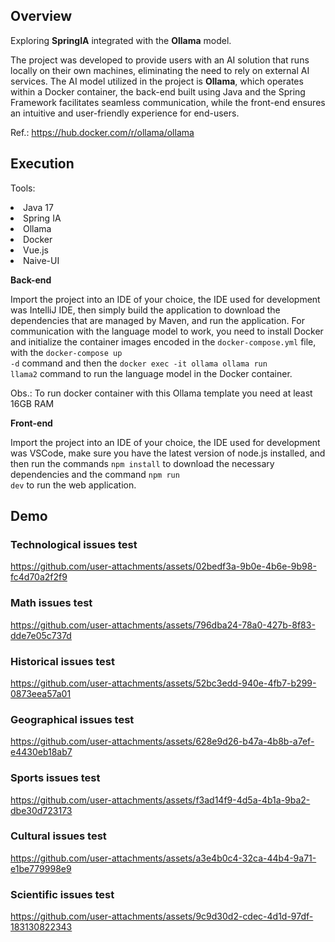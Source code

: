 ## Overview

Exploring <strong>SpringIA</strong> integrated with the <strong>Ollama</strong> model.

The project was developed to provide users with an AI solution that runs locally on their own machines, eliminating the need to rely on external AI services. 
The AI model utilized in the project is <strong>Ollama</strong>, which operates within a Docker container, the back-end built using Java and the Spring Framework 
facilitates seamless communication, while the front-end ensures an intuitive and user-friendly experience for end-users.

Ref.: https://hub.docker.com/r/ollama/ollama

## Execution

<p>Tools:</p>

<li> Java 17 </li>
<li> Spring IA </li>
<li> Ollama </li>
<li> Docker </li>
<li> Vue.js </li>
<li> Naive-UI </li>

<p></p>

<strong>Back-end</strong>

Import the project into an IDE of your choice, the IDE used for development was IntelliJ IDE, then simply build the application to download the dependencies that are managed by Maven, 
and run the application. For communication with the language model to work, you need to install Docker and initialize the container images encoded in the <code>docker-compose.yml</code> file, 
with the <code>docker-compose up -d</code> command and then the <code>docker exec -it ollama ollama run llama2</code> command to run the language model in the Docker container.

Obs.: To run docker container with this Ollama template you need at least 16GB RAM

<strong>Front-end</strong>

Import the project into an IDE of your choice, the IDE used for development was VSCode, make sure you have the latest version of node.js installed, and then run the commands <code>npm install</code> 
to download the necessary dependencies and the command <code>npm run dev</code> to run the web application.

## Demo

### Technological issues test

https://github.com/user-attachments/assets/02bedf3a-9b0e-4b6e-9b98-fc4d70a2f2f9

### Math issues test

https://github.com/user-attachments/assets/796dba24-78a0-427b-8f83-dde7e05c737d

### Historical issues test

https://github.com/user-attachments/assets/52bc3edd-940e-4fb7-b299-0873eea57a01

### Geographical issues test

https://github.com/user-attachments/assets/628e9d26-b47a-4b8b-a7ef-e4430eb18ab7

### Sports issues test

https://github.com/user-attachments/assets/f3ad14f9-4d5a-4b1a-9ba2-dbe30d723173

### Cultural issues test

https://github.com/user-attachments/assets/a3e4b0c4-32ca-44b4-9a71-e1be779998e9

### Scientific issues test

https://github.com/user-attachments/assets/9c9d30d2-cdec-4d1d-97df-183130822343




